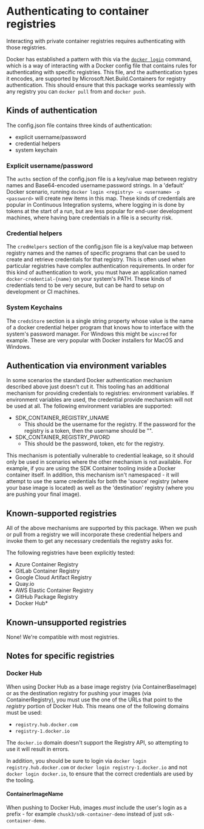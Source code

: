 # Authenticating to container registries

Interacting with private container registries requires authenticating with those registries.

Docker has established a pattern with this via the [`docker login`](https://docs.docker.com/engine/reference/commandline/login/) command, which is a way of interacting with a Docker config file that contains rules for authenticating with specific registries. This file, and the authentication types it encodes, are supported by Microsoft.Net.Build.Containers for registry authentication. This should ensure that this package works seamlessly with any registry you can `docker pull` from and `docker push`.

## Kinds of authentication

The config.json file contains three kinds of authentication:

* explicit username/password
* credential helpers
* system keychain

### Explicit username/password

The `auths` section of the config.json file is a key/value map between registry names and Base64-encoded username:password strings.  In a 'default' Docker scenario, running `docker login <registry> -u <username> -p <password>` will create new items in this map. These kinds of credentials are popular in Continuous Integration systems, where logging in is done by tokens at the start of a run, but are less popular for end-user development machines, where having bare credentials in a file is a security risk.

### Credential helpers

The `credHelpers` section of the config.json file is a key/value map between registry names and the names of specific programs that can be used to create and retrieve credentials for that registry. This is often used when particular registries have complex authentication requirements. In order for this kind of authentication to work, you must have an application named `docker-credential-{name}` on your system's PATH.  These kinds of credentials tend to be very secure, but can be hard to setup on development or CI machines.

### System Keychains

The `credsStore` section is a single string property whose value is the name of a docker credential helper program that knows how to interface with the system's password manager. For Windows this might be `wincred` for example. These are very popular with Docker installers for MacOS and Windows.


## Authentication via environment variables

In some scenarios the standard Docker authentication mechanism described above just doesn't cut it. This tooling has an additional mechanism for providing credentials to registries: environment variables. If environment variables are used, the credential provide mechanism will not be used at all. The following environment variables are supported:

* SDK_CONTAINER_REGISTRY_UNAME
  * This should be the username for the registry. If the password for the registry is a token, then the username should be "<token>".
* SDK_CONTAINER_REGISTRY_PWORD
  * This should be the password, token, etc for the registry.

This mechanism is potentially vulnerable to credential leakage, so it should only be used in scenarios where the other mechanism is not available. For example, if you are using the SDK Container tooling inside a Docker container itself. In addition, this mechanism isn't namespaced - it will attempt to use the same credentials for both the 'source' registry (where your base image is located) as well as the 'destination' registry (where you are pushing your final image).

## Known-supported registries

All of the above mechanisms are supported by this package. When we push or pull from a registry we will incorporate these credential helpers and invoke them to get any necessary credentials the registry asks for.

The following registries have been explicitly tested:

* Azure Container Registry
* GitLab Container Registry
* Google Cloud Artifact Registry
* Quay.io
* AWS Elastic Container Registry
* GitHub Package Registry
* Docker Hub*

## Known-unsupported registries

None! We're compatible with most registries.

## Notes for specific registries

### Docker Hub

When using Docker Hub as a base image registry (via ContainerBaseImage) or as the destination registry for pushing your images (via ContainerRegistry), you must use the one of the URLs that point to the _registry_ portion of Docker Hub. This means one of the following domains must be used:

* `registry.hub.docker.com`
* `registry-1.docker.io`

The `docker.io` domain doesn't support the Registry API, so attempting to use it will result in errors.

In addition, you should be sure to login via `docker login registry.hub.docker.com` or `docker login registry-1.docker.io` and not `docker login docker.io`, to ensure that the correct credentials are used by the tooling.

#### ContainerImageName

When pushing to Docker Hub, images _must_ include the user's login as a prefix - for example `chusk3/sdk-container-demo` instead of just `sdk-container-demo`.
